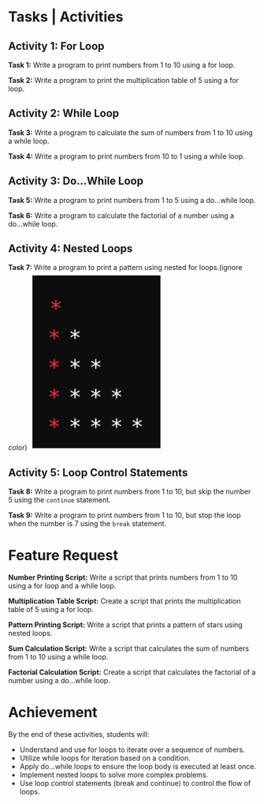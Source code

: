 # Tasks | Activities

## Activity 1: For Loop

**Task 1:** Write a program to print numbers from 1 to 10 using a for loop.

**Task 2:** Write a program to print the multiplication table of 5 using a for loop.

## Activity 2: While Loop

**Task 3:** Write a program to calculate the sum of numbers from 1 to 10 using a while loop.

**Task 4:** Write a program to print numbers from 10 to 1 using a while loop.

## Activity 3: Do...While Loop

**Task 5:** Write a program to print numbers from 1 to 5 using a do...while loop.

**Task 6:** Write a program to calculate the factorial of a number using a do...while loop.

## Activity 4: Nested Loops

**Task 7:** Write a program to print a pattern using nested for loops.(ignore color)
![Pattern Example](Day_04/Pattern.png)

## Activity 5: Loop Control Statements

**Task 8:** Write a program to print numbers from 1 to 10, but skip the number 5 using the `continue` statement.

**Task 9:** Write a program to print numbers from 1 to 10, but stop the loop when the number is 7 using the `break` statement.

# Feature Request

**Number Printing Script:** Write a script that prints numbers from 1 to 10 using a for loop and a while loop.

**Multiplication Table Script:** Create a script that prints the multiplication table of 5 using a for loop.

**Pattern Printing Script:** Write a script that prints a pattern of stars using nested loops.

**Sum Calculation Script:** Write a script that calculates the sum of numbers from 1 to 10 using a while loop.

**Factorial Calculation Script:** Create a script that calculates the factorial of a number using a do...while loop.

# Achievement

By the end of these activities, students will:

- Understand and use for loops to iterate over a sequence of numbers.
- Utilize while loops for iteration based on a condition.
- Apply do...while loops to ensure the loop body is executed at least once.
- Implement nested loops to solve more complex problems.
- Use loop control statements (break and continue) to control the flow of loops.
